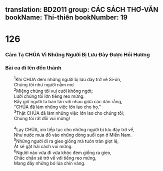 translation: BD2011
group: CÁC SÁCH THƠ-VĂN
bookName: Thi-thiên 
bookNumber: 19
-------

<div class="title"><h1>126</h1><h3>Cảm Tạ CHÚA Vì Những Người Bị Lưu Ðày Ðược Hồi Hương</h3><h3>Bài ca đi lên đền thánh</h3></div>
<span class="verse thi_126_1">  <sup>1</sup>Khi CHÚA đem những người bị lưu đày trở về Si-ôn,<br/>  Chúng tôi như người nằm mơ.<br/></span>
<span class="verse thi_126_2">  <sup>2</sup>Miệng chúng tôi vui cười không ngớt;<br/>  Lưỡi chúng tôi lớn tiếng reo mừng.<br/>  Bấy giờ người ta bàn tán với nhau giữa các dân rằng,<br/>  “CHÚA đã làm những việc lớn lao cho họ.”<br/></span>
<span class="verse thi_126_3">  <sup>3</sup>Thật CHÚA đã làm những việc lớn lao cho chúng tôi;<br/>  Chúng tôi rất đỗi vui mừng!<br/><br/></span>
<span class="verse thi_126_4">  <sup>4</sup>Lạy CHÚA, xin tiếp tục cho những người bị lưu đày trở về,<br/>  Như nước mưa đổ vào những dòng suối cạn ở Miền Nam. <br/></span>
<span class="verse thi_126_5">  <sup>5</sup>Những người đi ra gieo giống mà tuôn tràn giọt lệ,<br/>  Ắt sẽ gặt hái cách vui mừng.<br/></span>
<span class="verse thi_126_6">  <sup>6</sup>Người nào vừa đi vừa khóc đem giống ra gieo,<br/>  Chắc chắn sẽ trở về với tiếng reo mừng,<br/>  Mang đầy những bó lúa chín vàng.<br/></span>
